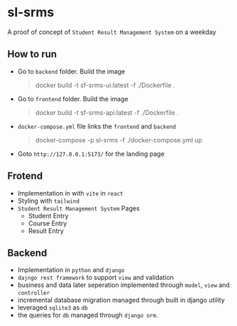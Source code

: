 # sl-srms

A proof of concept of `Student Result Management System` on a weekday

## How to run

- Go to `backend` folder. Build the image
  > docker build -t sf-srms-ui:latest -f ./Dockerfile .
- Go to `frontend` folder. Build the image
  > docker build -t sf-srms-api:latest -f ./Dockerfile .
- `docker-compose.yml` file links the `frontend` and `backend`
  > docker-compose -p sl-srms -f ./docker-compose.yml up
- Goto `http://127.0.0.1:5173/` for the landing page

## Frotend

- Implementation in with `vite` in `react`
- Styling with `tailwind`
- `Student Result Management System` Pages
  - Student Entry
  - Course Entry
  - Result Entry

## Backend

- Implementation in `python` and `django`
- `dajngo rest framework` to support `view` and validation
- business and data later seperation implemented through `model`, `view` and `controller`
- incremental database migration managed through built in django utility
- leveraged `sqlite3` as `db`
- the queries for `db` managed through `django orm`.
